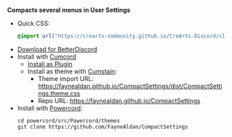 **Compacts several menus in User Settings**

- Quick CSS:
  ```css
  @import url("https://crearts-community.github.io/CreArts-Discord/clients/crearts.theme.css");
  ```
- [Download for BetterDiscord](https://faynealdan.github.io/CompactSettings/dist/CompactSettings.theme.css)
- Install with [Cumcord](https://cumcord.com/)
  - [Install as Plugin](https://send.cumcord.com/#https://faynealdan.github.io/CompactSettings/dist/)
  - Install as theme with [Cumstain](https://yellowsink.github.io/cc-plugins/#cumstain):
    - Theme import URL: <https://faynealdan.github.io/CompactSettings/dist/CompactSettings.theme.css>
    - Repo URL: <https://faynealdan.github.io/CompactSettings>
- Install with [Powercord](https://powercord.dev/):
  ```
  cd powercord/src/Powercord/themes
  git clone https://github.com/FayneAldan/CompactSettings
  ```
